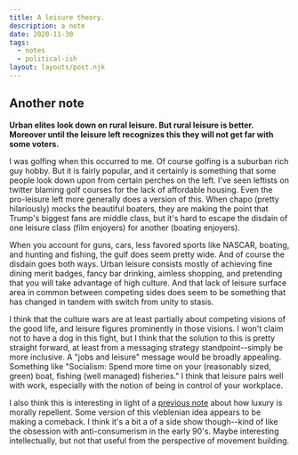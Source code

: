 ```yaml
---
title: A leisure theory.
description: a note
date: 2020-11-30
tags:
  - notes
  - political-ish
layout: layouts/post.njk
---
```


## Another note

**Urban elites look down on rural leisure. But rural leisure is better. Moreover until the leisure left recognizes this they will not get far with some voters.**

I was golfing when this occurred to me. Of course golfing is a suburban rich guy hobby. But it is fairly popular, and it certainly is something that some people look down upon from certain perches on the left. I've seen leftists on twitter blaming golf courses for the lack of affordable housing. Even the pro-leisure left more generally does a version of this. When chapo (pretty hilariously) mocks the beautiful boaters, they are making the point that Trump's biggest fans are middle class, but it's hard to escape the disdain of one leisure class (film enjoyers) for another (boating enjoyers). 

When you account for guns, cars, less favored sports like NASCAR, boating, and hunting and fishing,  the gulf does seem pretty wide. And of course the disdain goes both ways. Urban leisure consists mostly of achieving fine dining merit badges, fancy bar drinking, aimless shopping, and pretending that you will take advantage of high culture. And that lack of leisure surface area in common between competing sides does seem to be something that has changed in tandem with switch from unity to stasis.

I think that the culture wars are at least partially about competing visions of the good life, and leisure figures prominently in those visions. I won't claim not to have a dog in this fight, but I think that the solution to this is pretty straight forward, at least from a messaging strategy standpoint--simply be more inclusive. A "jobs and leisure" message would be broadly appealing. Something like "Socialism: Spend more time on your (reasonably sized, green) boat, fishing (well managed) fisheries." I think that leisure pairs well with work, especially with the notion of being in control of your workplace. 

I also think this is interesting in light of a [previous note](/posts/2020_11_22_notes) about how luxury is morally repellent. Some version of this vleblenian idea appears to be making a comeback. I think it's a bit a of a side show though--kind of like the obsession with anti-consumerism in the early 90's. Maybe interesting intellectually, but not that useful from the perspective of movement building. 


